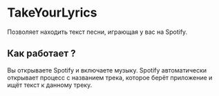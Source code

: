 # TakeYourLyrics

Позволяет находить текст песни, играющая у вас на Spotify.

## Как работает ?

Вы открываете Spotify и включаете музыку. Spotify автоматически открывает процесс с названием трека, которое берёт приложение и ищёт текст к данному треку.
